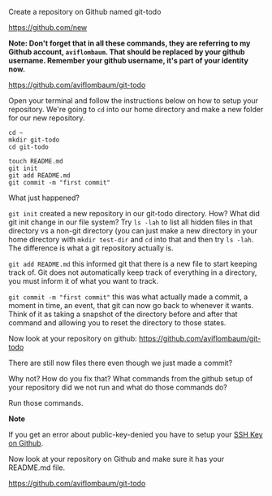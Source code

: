 Create a repository on Github named git-todo

https://github.com/new

**Note: Don't forget that in all these commands, they are referring to my Github account, `aviflombaum`. That should be replaced by your github username. Remember your github username, it's part of your identity now.**

https://github.com/aviflombaum/git-todo

Open your terminal and follow the instructions below on how to setup your repository. We're going to `cd` into our home directory and make a new folder for our new repository.

```
cd ~
mkdir git-todo
cd git-todo

touch README.md
git init
git add README.md
git commit -m "first commit"
```

What just happened?

`git init` created a new repository in our git-todo directory. How? What did git init change in our file system? Try `ls -lah` to list all hidden files in that directory vs a non-git directory (you can just make a new directory in your home directory with `mkdir test-dir` and `cd` into that and then try `ls -lah`. The difference is what a git repository actually is.

`git add README.md` this informed git that there is a new file to start keeping track of. Git does not automatically keep track of everything in a directory, you must inform it of what you want to track.

`git commit -m "first commit"` this was what actually made a commit, a moment in time, an event, that git can now go back to whenever it wants. Think of it as taking a snapshot of the directory before and after that command and allowing you to reset the directory to those states.

Now look at your repository on github:
https://github.com/aviflombaum/git-todo

There are still now files there even though we just made a commit?

Why not? How do you fix that? What commands from the github setup of your repository did we not run and what do those commands do?

Run those commands.

**Note**

If you get an error about public-key-denied you have to setup your [SSH Key on Github](https://help.github.com/articles/generating-ssh-keys).

Now look at your repository on Github and make sure it has your README.md file.

https://github.com/aviflombaum/git-todo